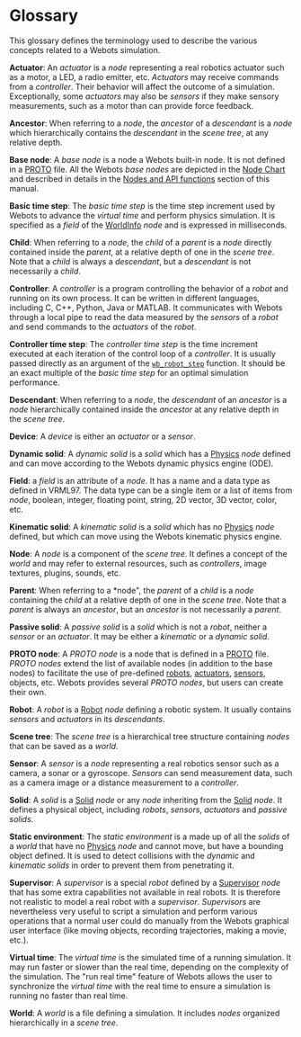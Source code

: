 # Glossary

This glossary defines the terminology used to describe the various concepts related to a Webots simulation.

**Actuator**: An *actuator* is a *node* representing a real robotics actuator such as a motor, a LED, a radio emitter, etc.
*Actuators* may receive commands from a *controller*.
Their behavior will affect the outcome of a simulation.
Exceptionally, some *actuators* may also be *sensors* if they make sensory measurements, such as a motor than can provide force feedback.

**Ancestor**: When referring to a *node*, the *ancestor* of a *descendant* is a *node* which hierarchically contains the *descendant* in the *scene tree*, at any relative depth.

**Base node**: A *base node* is a node a Webots built-in node.
It is not defined in a [PROTO](proto.md) file.
All the Webots *base nodes* are depicted in the [Node Chart](node-chart.md) and described in details in the [Nodes and API functions](nodes-and-api-functions.md) section of this manual.

**Basic time step**: The *basic time step* is the time step increment used by Webots to advance the *virtual time* and perform physics simulation.
It is specified as a *field* of the [WorldInfo](worldinfo.md) *node* and is expressed in milliseconds.

**Child**: When referring to a *node*, the *child* of a *parent* is a *node* directly contained inside the *parent*, at a relative depth of one in the *scene tree*.
Note that a *child* is always a *descendant*, but a *descendant* is not necessarily a *child*.

**Controller**: A *controller* is a program controlling the behavior of a *robot* and running on its own process.
It can be written in different languages, including C, C++, Python, Java or MATLAB.
It communicates with Webots through a local pipe to read the data measured by the *sensors* of a *robot* and send commands to the *actuators* of the *robot*.

**Controller time step**: The *controller time step* is the time increment executed at each iteration of the control loop of a *controller*.
It is usually passed directly as an argument of the [`wb_robot_step`](robot.md#wb_robot_step) function.
It should be an exact multiple of the *basic time step* for an optimal simulation performance.

**Descendant**: When referring to a *node*, the *descendant* of an *ancestor* is a *node* hierarchically contained inside the *ancestor* at any relative depth in the *scene tree*.

**Device**: A *device* is either an *actuator* or a *sensor*.

**Dynamic solid**: A *dynamic solid* is a *solid* which has a [Physics](physics.md) *node* defined and can move according to the Webots dynamic physics engine (ODE).

**Field**: a *field* is an attribute of a *node*.
It has a name and a data type as defined in VRML97.
The data type can be a single item or a list of items from *node*, boolean, integer, floating point, string, 2D vector, 3D vector, color, etc.

**Kinematic solid**: A *kinematic solid* is a *solid* which has no [Physics](physics.md) *node* defined, but which can move using the Webots kinematic physics engine.

**Node**: A *node* is a component of the *scene tree*.
It defines a concept of the *world* and may refer to external resources, such as *controllers*, image textures, plugins, sounds, etc.

**Parent**: When referring to a *node", the *parent* of a *child* is a *node* containing the *child* at a relative depth of one in the *scene tree*.
Note that a *parent* is always an *ancestor*, but an *ancestor* is not necessarily a *parent*.

**Passive solid**: A *passive solid* is a *solid* which is not a *robot*, neither a *sensor* or an *actuator*.
It may be either a *kinematic* or a *dynamic solid*.

**PROTO node**: A *PROTO node* is a node that is defined in a [PROTO](proto.md) file.
*PROTO nodes* extend the list of available nodes (in addition to the base nodes) to facilitate the use of pre-defined [robots](../guide/robots.md), [actuators](../guide/actuators), [sensors](../guide/sensors.md), objects, etc. Webots provides several *PROTO nodes*, but users can create their own.

**Robot**: A *robot* is a [Robot](robot.md) *node* defining a robotic system.
It usually contains *sensors* and *actuators* in its *descendants*.

**Scene tree**: The *scene tree* is a hierarchical tree structure containing *nodes* that can be saved as a *world*.

**Sensor**: A *sensor* is a *node* representing a real robotics sensor such as a camera, a sonar or a gyroscope.
*Sensors* can send measurement data, such as a camera image or a distance measurement to a *controller*.

**Solid**: A *solid* is a [Solid](solid.md) *node* or any *node* inheriting from the [Solid](solid.md) *node*.
It defines a physical object, including *robots*, *sensors*, *actuators* and *passive solids*.

**Static environment**: The *static environment* is a made up of all the *solids* of a *world* that have no [Physics](physics.md) *node* and cannot move, but have a bounding object defined.
It is used to detect collisions with the *dynamic* and *kinematic solids* in order to prevent them from penetrating it.

**Supervisor**: A *supervisor* is a special *robot* defined by a [Supervisor](supervisor.md) *node* that has some extra capabilities not available in real robots.
It is therefore not realistic to model a real robot with a *supervisor*.
*Supervisors* are nevertheless very useful to script a simulation and perform various operations that a normal user could do manually from the Webots graphical user interface (like moving objects, recording trajectories, making a movie, etc.).

**Virtual time**: The *virtual time* is the simulated time of a running simulation.
It may run faster or slower than the real time, depending on the complexity of the simulation.
The "run real time" feature of Webots allows the user to synchronize the *virtual time* with the real time to ensure a simulation is running no faster than real time.

**World**: A *world* is a file defining a simulation.
It includes *nodes* organized hierarchically in a *scene tree*.
